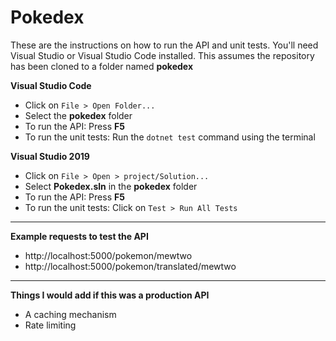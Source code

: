 # Pokedex

These are the instructions on how to run the API and unit tests. You'll need Visual Studio or Visual Studio Code installed. This assumes the repository has been cloned to a folder named **pokedex**

**Visual Studio Code**
- Click on `File > Open Folder...`
- Select the **pokedex** folder
- To run the API: Press **F5**
- To run the unit tests: Run the `dotnet test` command using the terminal 

**Visual Studio 2019**
- Click on `File > Open > project/Solution...`
- Select **Pokedex.sln** in the **pokedex** folder
- To run the API: Press **F5**
- To run the unit tests: Click on `Test > Run All Tests`

---

**Example requests to test the API**
- http://localhost:5000/pokemon/mewtwo
- http://localhost:5000/pokemon/translated/mewtwo

---

**Things I would add if this was a production API**
- A caching mechanism
- Rate limiting
